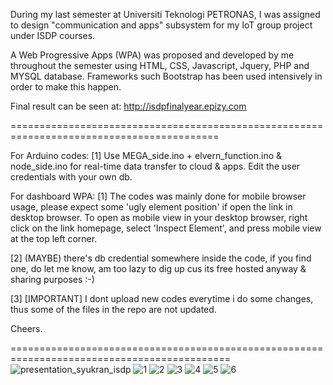During my last semester at Universiti Teknologi PETRONAS, I was assigned to design "communication and apps" subsystem for my IoT group project under ISDP courses.

A Web Progressive Apps (WPA) was proposed and developed by me throughout the semester using HTML, CSS, Javascript, Jquery, PHP and MYSQL database. Frameworks such Bootstrap has been used intensively in order to make this happen.

Final result can be seen at: http://isdpfinalyear.epizy.com

==========================================================================================

For Arduino codes:
[1] Use MEGA_side.ino + elvern_function.ino & node_side.ino for real-time data transfer to cloud & apps. Edit the user credentials with your own db.

For dashboard WPA:
[1] The codes was mainly done for mobile browser usage, please expect some 'ugly element position' if open the link in desktop browser. To open as mobile view in your desktop browser, right click on the link homepage, select 'Inspect Element', and press mobile view at the top left corner.

[2] (MAYBE) there's db credential somewhere inside the code, if you find one, do let me know, am too lazy to dig up cus its free hosted anyway & sharing purposes :-)

[3] [IMPORTANT] I dont upload new codes everytime i do some changes, thus some of the files in the repo are not updated.

Cheers.  

============================================================================================
![presentation_syukran_isdp](https://user-images.githubusercontent.com/51852197/92442137-f810af00-f1e1-11ea-990a-6975f05a281d.jpg)
![1](https://user-images.githubusercontent.com/51852197/88816718-44360000-d1ef-11ea-933d-1b5e2ba762ae.PNG)
![2](https://user-images.githubusercontent.com/51852197/88816707-41d3a600-d1ef-11ea-8d12-08e5437e06cd.PNG)
![3](https://user-images.githubusercontent.com/51852197/88816704-40a27900-d1ef-11ea-83fb-7c269c94a28c.PNG)
![4](https://user-images.githubusercontent.com/51852197/88816699-3ed8b580-d1ef-11ea-8ad0-319f23233c42.PNG)
![5](https://user-images.githubusercontent.com/51852197/88816692-3da78880-d1ef-11ea-9d07-2dc6bf88d002.PNG)
![6](https://user-images.githubusercontent.com/51852197/88816666-38e2d480-d1ef-11ea-9d30-44080b979155.PNG)

